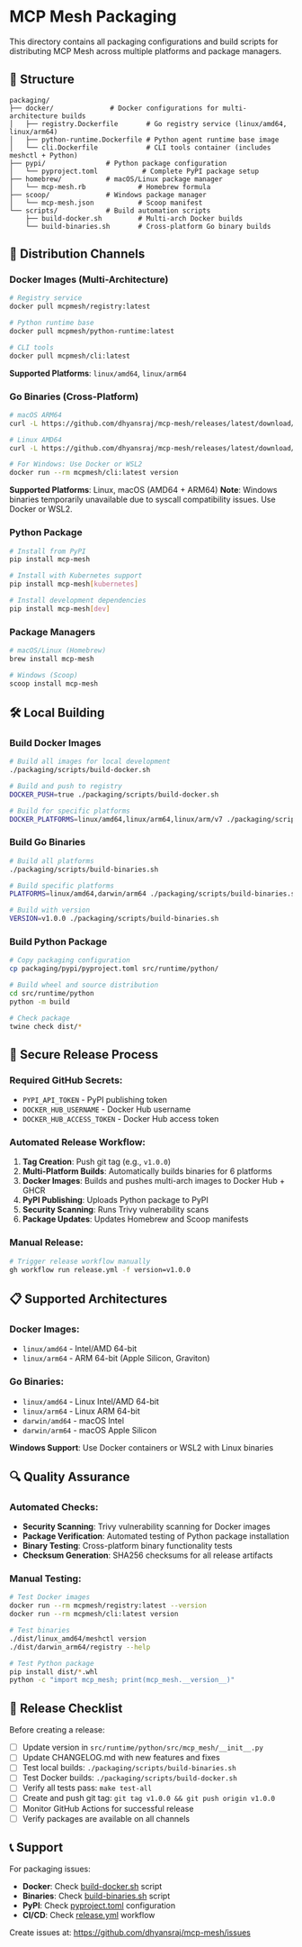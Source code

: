# MCP Mesh Packaging

This directory contains all packaging configurations and build scripts for distributing MCP Mesh across multiple platforms and package managers.

## 📁 Structure

```
packaging/
├── docker/              # Docker configurations for multi-architecture builds
│   ├── registry.Dockerfile       # Go registry service (linux/amd64, linux/arm64)
│   ├── python-runtime.Dockerfile # Python agent runtime base image
│   └── cli.Dockerfile            # CLI tools container (includes meshctl + Python)
├── pypi/               # Python package configuration
│   └── pyproject.toml           # Complete PyPI package setup
├── homebrew/           # macOS/Linux package manager
│   └── mcp-mesh.rb             # Homebrew formula
├── scoop/              # Windows package manager
│   └── mcp-mesh.json           # Scoop manifest
└── scripts/            # Build automation scripts
    ├── build-docker.sh         # Multi-arch Docker builds
    └── build-binaries.sh       # Cross-platform Go binary builds
```

## 🚀 Distribution Channels

### Docker Images (Multi-Architecture)

```bash
# Registry service
docker pull mcpmesh/registry:latest

# Python runtime base
docker pull mcpmesh/python-runtime:latest

# CLI tools
docker pull mcpmesh/cli:latest
```

**Supported Platforms**: `linux/amd64`, `linux/arm64`

### Go Binaries (Cross-Platform)

```bash
# macOS ARM64
curl -L https://github.com/dhyansraj/mcp-mesh/releases/latest/download/mcp-mesh_latest_darwin_arm64.tar.gz

# Linux AMD64
curl -L https://github.com/dhyansraj/mcp-mesh/releases/latest/download/mcp-mesh_latest_linux_amd64.tar.gz

# For Windows: Use Docker or WSL2
docker run --rm mcpmesh/cli:latest version
```

**Supported Platforms**: Linux, macOS (AMD64 + ARM64)
**Note**: Windows binaries temporarily unavailable due to syscall compatibility issues. Use Docker or WSL2.

### Python Package

```bash
# Install from PyPI
pip install mcp-mesh

# Install with Kubernetes support
pip install mcp-mesh[kubernetes]

# Install development dependencies
pip install mcp-mesh[dev]
```

### Package Managers

```bash
# macOS/Linux (Homebrew)
brew install mcp-mesh

# Windows (Scoop)
scoop install mcp-mesh
```

## 🛠️ Local Building

### Build Docker Images

```bash
# Build all images for local development
./packaging/scripts/build-docker.sh

# Build and push to registry
DOCKER_PUSH=true ./packaging/scripts/build-docker.sh

# Build for specific platforms
DOCKER_PLATFORMS=linux/amd64,linux/arm64,linux/arm/v7 ./packaging/scripts/build-docker.sh
```

### Build Go Binaries

```bash
# Build all platforms
./packaging/scripts/build-binaries.sh

# Build specific platforms
PLATFORMS=linux/amd64,darwin/arm64 ./packaging/scripts/build-binaries.sh

# Build with version
VERSION=v1.0.0 ./packaging/scripts/build-binaries.sh
```

### Build Python Package

```bash
# Copy packaging configuration
cp packaging/pypi/pyproject.toml src/runtime/python/

# Build wheel and source distribution
cd src/runtime/python
python -m build

# Check package
twine check dist/*
```

## 🔐 Secure Release Process

### Required GitHub Secrets:

- `PYPI_API_TOKEN` - PyPI publishing token
- `DOCKER_HUB_USERNAME` - Docker Hub username
- `DOCKER_HUB_ACCESS_TOKEN` - Docker Hub access token

### Automated Release Workflow:

1. **Tag Creation**: Push git tag (e.g., `v1.0.0`)
2. **Multi-Platform Builds**: Automatically builds binaries for 6 platforms
3. **Docker Images**: Builds and pushes multi-arch images to Docker Hub + GHCR
4. **PyPI Publishing**: Uploads Python package to PyPI
5. **Security Scanning**: Runs Trivy vulnerability scans
6. **Package Updates**: Updates Homebrew and Scoop manifests

### Manual Release:

```bash
# Trigger release workflow manually
gh workflow run release.yml -f version=v1.0.0
```

## 📋 Supported Architectures

### Docker Images:

- `linux/amd64` - Intel/AMD 64-bit
- `linux/arm64` - ARM 64-bit (Apple Silicon, Graviton)

### Go Binaries:

- `linux/amd64` - Linux Intel/AMD 64-bit
- `linux/arm64` - Linux ARM 64-bit
- `darwin/amd64` - macOS Intel
- `darwin/arm64` - macOS Apple Silicon

**Windows Support**: Use Docker containers or WSL2 with Linux binaries

## 🔍 Quality Assurance

### Automated Checks:

- **Security Scanning**: Trivy vulnerability scanning for Docker images
- **Package Verification**: Automated testing of Python package installation
- **Binary Testing**: Cross-platform binary functionality tests
- **Checksum Generation**: SHA256 checksums for all release artifacts

### Manual Testing:

```bash
# Test Docker images
docker run --rm mcpmesh/registry:latest --version
docker run --rm mcpmesh/cli:latest version

# Test binaries
./dist/linux_amd64/meshctl version
./dist/darwin_arm64/registry --help

# Test Python package
pip install dist/*.whl
python -c "import mcp_mesh; print(mcp_mesh.__version__)"
```

## 🎯 Release Checklist

Before creating a release:

- [ ] Update version in `src/runtime/python/src/mcp_mesh/__init__.py`
- [ ] Update CHANGELOG.md with new features and fixes
- [ ] Test local builds: `./packaging/scripts/build-binaries.sh`
- [ ] Test Docker builds: `./packaging/scripts/build-docker.sh`
- [ ] Verify all tests pass: `make test-all`
- [ ] Create and push git tag: `git tag v1.0.0 && git push origin v1.0.0`
- [ ] Monitor GitHub Actions for successful release
- [ ] Verify packages are available on all channels

## 📞 Support

For packaging issues:

- **Docker**: Check [build-docker.sh](scripts/build-docker.sh) script
- **Binaries**: Check [build-binaries.sh](scripts/build-binaries.sh) script
- **PyPI**: Check [pyproject.toml](pypi/pyproject.toml) configuration
- **CI/CD**: Check [release.yml](../.github/workflows/release.yml) workflow

Create issues at: https://github.com/dhyansraj/mcp-mesh/issues
